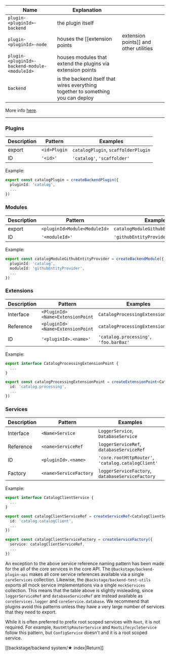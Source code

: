 | Name | Explanation |  |  |
| ---- | ---- | ---- | ---- |
| `plugin-<pluginId>-backend` | the plugin itself |  |  |
| `plugin-<pluginId>-node` | houses the [[extension points|extension points]] and other utilities |  |  |
| `plugin-<pluginId>-backend-module-<moduleId>` | houses modules that extend the plugins via extension points |  |  |
| `backend` | is the backend itself that wires everything together to something you can deploy |  |  |

More info [here](https://backstage.io/docs/overview/architecture-overview/#package-architecture).

---
### Plugins

| Description | Pattern      | Examples                            |
| ----------- | ------------ | ----------------------------------- |
| export      | `<id>Plugin` | `catalogPlugin`, `scaffolderPlugin` |
| ID          | `'<id>'`     | `'catalog'`, `'scaffolder'`         |

Example:

```ts
export const catalogPlugin = createBackendPlugin({
  pluginId: 'catalog',
  ...
})
```

### Modules

| Description | Pattern                      | Examples                            |
| ----------- | ---------------------------- | ----------------------------------- |
| export      | `<pluginId>Module<ModuleId>` | `catalogModuleGithubEntityProvider` |
| ID          | `'<moduleId>'`               | `'githubEntityProvider'`            |

Example:

```ts
export const catalogModuleGithubEntityProvider = createBackendModule({
  pluginId: 'catalog',
  moduleId: 'githubEntityProvider',
  ...
})
```

### Extensions

| Description | Pattern                          | Examples                               |
| ----------- | -------------------------------- | -------------------------------------- |
| Interface   | `<PluginId><Name>ExtensionPoint` | `CatalogProcessingExtensionPoint`      |
| Reference   | `<pluginId><Name>ExtensionPoint` | `catalogProcessingExtensionPoint`      |
| ID          | `'<pluginId>.<name>'`            | `'catalog.processing'`, `'foo.barBaz'` |

Example:

```ts
export interface CatalogProcessingExtensionPoint {
  ...
}

export const catalogProcessingExtensionPoint = createExtensionPoint<CatalogProcessingExtensionPoint>({
  id: 'catalog.processing',
  ...
})
```

### Services

| Description | Pattern                | Examples                                           |
| ----------- | ---------------------- | -------------------------------------------------- |
| Interface   | `<Name>Service`        | `LoggerService`, `DatabaseService`                 |
| Reference   | `<name>ServiceRef`     | `loggerServiceRef`, `databaseServiceRef`           |
| ID          | `<pluginId>.<name>`    | `'core.rootHttpRouter'`, `'catalog.catalogClient'` |
| Factory     | `<name>ServiceFactory` | `loggerServiceFactory`, `databaseServiceFactory`   |

Example:

```ts
export interface CatalogClientService {
  ...
}

export const catalogClientServiceRef = createServiceRef<CatalogClientService>({
  id: 'catalog.catalogClient',
  ...
})

export const catalogClientServiceFactory = createServiceFactory({
  service: catalogClientServiceRef,
  ...
})
```

An exception to the above service reference naming pattern has been made for the all of the core services in the core API. The `@backstage/backend-plugin-api` makes all core service references available via a single `coreServices` collection. Likewise, the `@backstage/backend-test-utils` exports all mock service implementations via a single `mockServices` collection. This means that the table above is slightly misleading, since `loggerServiceRef` and `databaseServiceRef` are instead available as `coreServices.logger` and `coreService.database`. We recommend that plugins avoid this patterns unless they have a very large number of services that they need to export.

While it is often preferred to prefix root scoped services with `Root`, it is not required. For example, `RootHttpRouterService` and `RootLifecycleService` follow this pattern, but `ConfigService` doesn't and it is a root scoped service.

[[backstage/backend system/★ index|Return]]